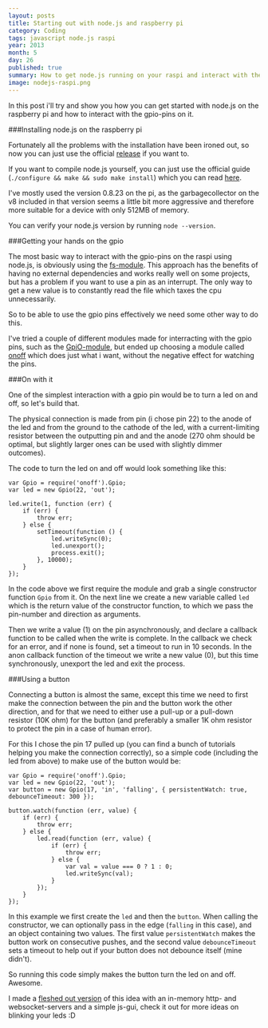 ```yaml
---
layout: posts
title: Starting out with node.js and raspberry pi
category: Coding
tags: javascript node.js raspi 
year: 2013
month: 5
day: 26
published: true
summary: How to get node.js running on your raspi and interact with the gpio.
image: nodejs-raspi.png
---
```


In this post i'll try and show you how you can get started with node.js on the raspberry pi and how to interact with the gpio-pins on it.

###Installing node.js on the raspberry pi

Fortunately all the problems with the installation have been ironed out, so now you can just use the official [release](http://nodejs.org/dist/latest/) if you want to.

If you want to compile node.js yourself, you can just use the official guide (`./configure && make && sudo make install`) which you can read [here](https://github.com/joyent/node/wiki/Installing-Node.js-via-package-manager#debian-lmde).

I've mostly used the version 0.8.23 on the pi, as the garbagecollector on the v8 included in that version seems a little bit more aggressive and therefore more suitable for a device with only 512MB of memory.

You can verify your node.js version by running `node --version`.

###Getting your hands on the gpio

The most basic way to interact with the gpio-pins on the raspi using node.js, is obviously using the [fs-module](http://nodejs.org/api/fs.html). 
This approach has the benefits of having no external dependencies and works really well on some projects, but has a problem if you want to use a pin as an interrupt. The only way to get a new value is to constantly read the file which taxes the cpu unnecessarily.

So to be able to use the gpio pins effectively we need some other way to do this.

I've tried a couple of different modules made for interracting with the gpio pins, such as the [GpiO-module](https://github.com/EnotionZ/GpiO), but ended up choosing a module called [onoff](https://github.com/fivdi/onoff) which does just what i want, without the negative effect for watching the pins.

###On with it

One of the simplest interaction with a gpio pin would be to turn a led on and off, so let's build that.

The physical connection is made from pin (i chose pin 22) to the anode of the led and from the ground to the cathode of the led, with a current-limiting resistor between the outputting pin and and the anode (270 ohm should be optimal, but slightly larger ones can be used with slightly dimmer outcomes).

The code to turn the led on and off would look something like this:

    var Gpio = require('onoff').Gpio;
    var led = new Gpio(22, 'out');

    led.write(1, function (err) {
        if (err) {
            throw err;
        } else {
            setTimeout(function () {
                led.writeSync(0);
                led.unexport();
                process.exit();
            }, 10000);
        }
    });

In the code above we first require the module and grab a single constructor function `Gpio` from it. On the next line we create a new variable called `led` which is the return value of the constructor function, to which we pass the pin-number and direction as arguments.

Then we write a value (1) on the pin asynchronously, and declare a callback function to be called when the write is complete. In the callback we check for an error, and if none is found, set a timeout to run in 10 seconds. 
In the anon callback function of the timeout we write a new value (0), but this time synchronously, unexport the led and exit the process.

###Using a button

Connecting a button is almost the same, except this time we need to first make the connection between the pin and the button work the other direction, and for that we need to either use a pull-up or a pull-down resistor (10K ohm) for the button (and preferably a smaller 1K ohm resistor to protect the pin in a case of human error).

For this I chose the pin 17 pulled up (you can find a bunch of tutorials helping you make the connection correctly), so a simple code (including the led from above) to make use of the button would be:

    var Gpio = require('onoff').Gpio;
    var led = new Gpio(22, 'out');
    var button = new Gpio(17, 'in', 'falling', { persistentWatch: true, debounceTimeout: 300 });

    button.watch(function (err, value) {
        if (err) {
            throw err;
        } else {
            led.read(function (err, value) {
                if (err) {
                    throw err;
                } else {
                    var val = value === 0 ? 1 : 0;
                    led.writeSync(val);
                }
            });
        }
    });

In this example we first create the `led` and then the `button`. When calling the constructor, we can optionally pass in the edge (`falling` in this case), and an object containing two values. The first value `persistentWatch` makes the button work on consecutive pushes, and the second value `debounceTimeout` sets a timeout to help out if your button does not debounce itself (mine didn't).

So running this code simply makes the button turn the led on and off. Awesome.

I made a [fleshed out version](https://github.com/gildean/raspi-ledblinker) of this idea with an in-memory http- and websocket-servers and a simple js-gui, check it out for more ideas on blinking your leds :D
